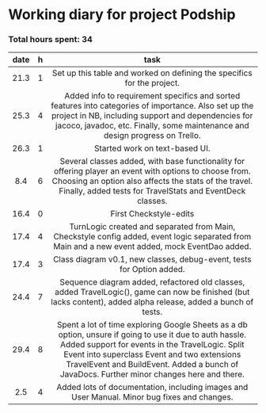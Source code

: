 # Working diary for project Podship

### Total hours spent: 34

| date | h | task |
| :----: | :----: | :----: |
| 21.3 | 1 | Set up this table and worked on defining the specifics for the project. |
| 25.3 | 4 | Added info to requirement specifics and sorted features into categories of importance. Also set up the project in NB, including support and dependencies for jacoco, javadoc, etc. Finally, some maintenance and design progress on Trello.|
| 26.3 | 1 | Started work on text-based UI. |
| 8.4 | 6 | Several classes added, with base functionality for offering player an event with options to choose from. Choosing an option also affects the stats of the travel. Finally, added tests for TravelStats and EventDeck classes. |
| 16.4 | 0 | First Checkstyle-edits |
| 17.4 | 4 | TurnLogic created and separated from Main, Checkstyle config added, event logic separated from Main and a  new event added, mock EventDao added. |
| 17.4 | 3 | Class diagram v0.1, new classes, debug-event, tests for Option added. |
| 24.4 | 7 | Sequence diagram added, refactored old classes, added TravelLogic(), game can now be finished (but lacks content), added alpha release, added a bunch of tests. |
| 29.4 | 8 | Spent a lot of time exploring Google Sheets as a db option, unsure if going to use it due to auth hassle. Added support for events in the TravelLogic. Split Event into superclass Event and two extensions TravelEvent and BuildEvent. Added a bunch of JavaDocs. Further minor changes here and there. |
| 2.5 | 4 | Added lots of documentation, including images and User Manual. Minor bug fixes and changes. |
